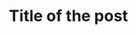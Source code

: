 ---
title: Title of the post
menu_order: 1
post_status: publish
post_excerpt: This is a post excerpt
featured_image: 
taxonomy:
    category:
        - category-slug-1
        - category-slug-2
    post_tag:
        - tag-1
        - tag-2
custom_fields:
    field1: value 1
    field2: value 2

---